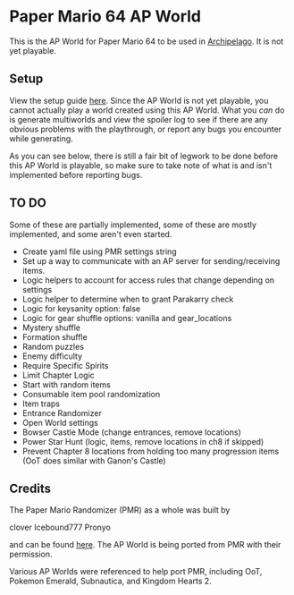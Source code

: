 # Paper Mario 64 AP World
This is the AP World for Paper Mario 64 to be used in [Archipelago](https://archipelago.gg/). It is not yet playable. 

## Setup

View the setup guide [here](https://github.com/JKBSunshine/PMR_APWorld/blob/main/docs/setup_en.md). Since the AP World is not yet playable, you cannot actually play a world created
using this AP World. What you _can_ do is generate multiworlds and view the spoiler log to see if there are any obvious
problems with the playthrough, or report any bugs you encounter while generating.

As you can see below, there is still a fair bit of legwork to be done before this AP World is playable, so make sure to
take note of what is and isn't implemented before reporting bugs. 

## TO DO

Some of these are partially implemented, some of these are mostly implemented, and some aren't even started.

- Create yaml file using PMR settings string
- Set up a way to communicate with an AP server for sending/receiving items.
- Logic helpers to account for access rules that change depending on settings
- Logic helper to determine when to grant Parakarry check
- Logic for keysanity option: false
- Logic for gear shuffle options: vanilla and gear_locations
- Mystery shuffle
- Formation shuffle
- Random puzzles
- Enemy difficulty
- Require Specific Spirits
- Limit Chapter Logic
- Start with random items
- Consumable item pool randomization
- Item traps
- Entrance Randomizer
- Open World settings
- Bowser Castle Mode (change entrances, remove locations)
- Power Star Hunt (logic, items, remove locations in ch8 if skipped)
- Prevent Chapter 8 locations from holding too many progression items (OoT does similar with Ganon's Castle)

## Credits

The Paper Mario Randomizer (PMR) as a whole was built by

clover
Icebound777
Pronyo

and can be found [here](https://github.com/icebound777/PMR-SeedGenerator). The AP World is being ported from PMR with their permission.

Various AP Worlds were referenced to help port PMR, including OoT, Pokemon Emerald, Subnautica, and Kingdom Hearts 2.
